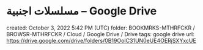 # ‫مسلسلات اجنبية‬‎ – Google Drive

created: October 3, 2022 5:42 PM (UTC)
folder: BOOKMRKS-MTHRFCKR / BROWSR-MTHRFCKR / Cloud / Google Drive / Drive
tags: google drive
url: https://drive.google.com/drive/folders/0B19OoIC31UN0eUE4OERjSXYxcUE